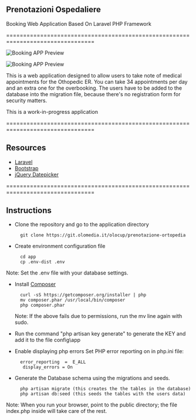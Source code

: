 ## Prenotazioni Ospedaliere 
   
Booking Web Application Based On Laravel PHP Framework

================================================================================


![Booking APP Preview](https://git.olomedia.it/olocup/prenotazione-ortopedia/raw/master/public/img/schermata.png "Prenotazioni Ospedaliere")

![Booking APP Preview](https://git.olomedia.it/olocup/prenotazione-ortopedia/raw/master/public/img/screenshot.png "Prenotazioni Ospedaliere")


This is a web application designed to allow users to take note of medical appointments for the Othopedic ER.
You can take 34 appointments per day and an extra one for the overbooking.
The users have to be added to the database into the migration file, because there's no registration form for security matters.

This is a work-in-progress application 

================================================================================
## Resources

* [Laravel](http://laravel.com/docs)
* [Bootstrap](http://getbootstrap.com/getting-started/) 
* [jQuery Datepicker](https://jqueryui.com/datepicker/)

================================================================================
## Instructions

- Clone the repository and go to the application directory

        git clone https://git.olomedia.it/olocup/prenotazione-ortopedia
        
- Create environment configuration file    
    
        cd app
        cp .env-dist .env
Note: Set the .env file with your database settings.



- Install  [Composer](https://getcomposer.org/doc/00-intro.md)

        curl -sS https://getcomposer.org/installer | php
        mv composer.phar /usr/local/bin/composer
        php composer.phar
        
    Note: If the above fails due to permissions, run the mv line again with sudo.
  
- Run the command "php artisan key generate" to generate the  KEY and add it to the file config\app

- Enable displaying php errors
    Set PHP error reporting on in php.ini file:
    
        error_reporting  =  E_ALL
         display_errors = On
    
    

- Generate the Database schema using the migrations and seeds. 

        php artisan migrate (this creates the the tables in the database)
        php artisan db:seed (this seeds the tables with the users data)

Note: When you run your browser, point to the public directory; the file index.php inside will take care of the rest.